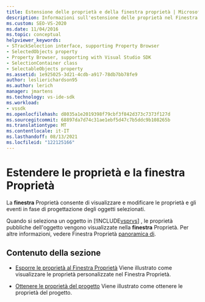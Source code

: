 ```yaml
---
title: Estensione delle proprietà e della finestra proprietà | Microsoft Docs
description: Informazioni sull'estensione delle proprietà nel Finestra Proprietà, che viene usato per visualizzare e modificare le proprietà e gli eventi in fase di progettazione degli oggetti selezionati.
ms.custom: SEO-VS-2020
ms.date: 11/04/2016
ms.topic: conceptual
helpviewer_keywords:
- STrackSelection interface, supporting Property Browser
- SelectedObjects property
- Property Browser, supporting with Visual Studio SDK
- SelectionContainer class
- SelectableObjects property
ms.assetid: 1e925025-3d21-4cdb-a917-78db7bb78fe9
author: leslierichardson95
ms.author: lerich
manager: jmartens
ms.technology: vs-ide-sdk
ms.workload:
- vssdk
ms.openlocfilehash: d8035a1e2019398f79cbf3f842d373c7373f127d
ms.sourcegitcommit: 68897da7d74c31ae1ebf5d47c7b5ddc9b108265b
ms.translationtype: MT
ms.contentlocale: it-IT
ms.lasthandoff: 08/13/2021
ms.locfileid: "122125166"
---
```

# <a name="extend-properties-and-the-property-window"></a>Estendere le proprietà e la finestra Proprietà
La **finestra** Proprietà consente di visualizzare e modificare le proprietà e gli eventi in fase di progettazione degli oggetti selezionati.

 Quando si seleziona un oggetto in [!INCLUDE[vsprvs](../code-quality/includes/vsprvs_md.md)] , le proprietà pubbliche dell'oggetto vengono visualizzate nella **finestra** Proprietà. Per altre informazioni, vedere Finestra Proprietà [panoramica di](../extensibility/internals/properties-window-overview.md).

## <a name="in-this-section"></a>Contenuto della sezione
- [Esporre le proprietà al Finestra Proprietà](../extensibility/exposing-properties-to-the-properties-window.md) Viene illustrato come visualizzare le proprietà personalizzate nel Finestra Proprietà.

- [Ottenere le proprietà del progetto](../extensibility/getting-project-properties.md) Viene illustrato come ottenere le proprietà del progetto.
